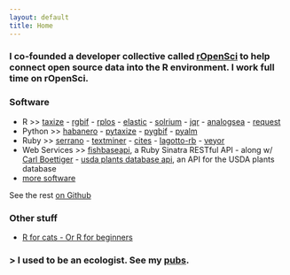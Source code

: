```yaml
---
layout: default
title: Home
---
```


### I co-founded a developer collective called <a href="http://ropensci.org/">rOpenSci</a> to help connect open source data into the R environment. I work full time on rOpenSci.

### Software

* R >> [taxize][taxize] - [rgbif][rgbif] - [rplos][rplos] - [elastic][elastic] - [solrium][solrium] - [jqr][jqr] - [analogsea][analogsea] - [request][request]
* Python >> [habanero](https://github.com/sckott/habanero) - [pytaxize](https://github.com/sckott/pytaxize) - [pygbif](https://github.com/sckott/pygbif) - [pyalm](https://github.com/lagotto/pyalm)
* Ruby >> [serrano](https://github.com/sckott/serrano) - [textminer](https://github.com/sckott/textminer) - [cites](https://github.com/sckott/cites) - [lagotto-rb](https://github.com/lagotto/lagotto-rb) - [veyor](https://github.com/sckott/veyor)
* Web Services >> [fishbaseapi](https://github.com/ropensci/fishbaseapi), a Ruby Sinatra RESTful API - along w/ [Carl Boettiger][cboettig] - [usda plants database api](https://github.com/sckott/usdaplantsapi), an API for the USDA plants database
* [more software](/software)

<i class="fa fa-github"></i> See the rest <a href="https://github.com/sckott/" target="_blank">on Github</a>

### Other stuff

* [R for cats - Or R for beginners](http://rforcats.net)

### > I used to be an ecologist. See my [pubs][pubs].

[taxize]: https://github.com/ropensci/taxize
[rgbif]: https://github.com/ropensci/rgbif
[rplos]: https://github.com/ropensci/rplos
[jqr]: https://github.com/ropensci/jqr
[solrium]: https://github.com/ropensci/solrium
[pubs]: /publications
[cboettig]: https://github.com/cboettig/
[analogsea]: https://github.com/sckott/analogsea
[request]: https://github.com/sckott/request
[elastic]: https://github.com/ropensci/elastic

